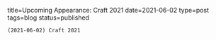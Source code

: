 
title=Upcoming Appearance: Craft 2021 
date=2021-06-02
type=post
tags=blog
status=published
~~~~~~
(2021-06-02) Craft 2021  
            